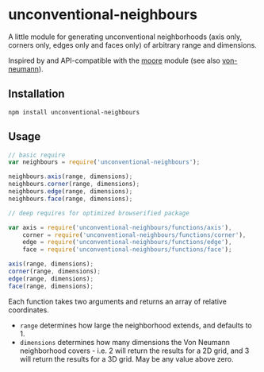 # unconventional-neighbours

A little module for generating unconventional neighborhoods (axis only, corners only, edges only and faces only) of arbitrary range and dimensions.

Inspired by and API-compatible with the [moore](https://www.npmjs.com/package/moore) module (see also [von-neumann](https://www.npmjs.com/package/von-neumann)).

## Installation

```
npm install unconventional-neighbours
```

## Usage

```js
// basic require
var neighbours = require('unconventional-neighbours');

neighbours.axis(range, dimensions);
neighbours.corner(range, dimensions);
neighbours.edge(range, dimensions);
neighbours.face(range, dimensions);
```

```js
// deep requires for optimized browserified package

var axis = require('unconventional-neighbours/functions/axis'),
    corner = require('unconventional-neighbours/functions/corner'),
    edge = require('unconventional-neighbours/functions/edge'),
    face = require('unconventional-neighbours/functions/face');

axis(range, dimensions);
corner(range, dimensions);
edge(range, dimensions);
face(range, dimensions);
```

Each function takes two arguments and returns an array of relative coordinates.

* `range` determines how large the neighborhood extends, and defaults to 1.
* `dimensions` determines how many dimensions the Von Neumann neighborhood
  covers - i.e. 2 will return the results for a 2D grid, and 3 will return the
  results for a 3D grid. May be any value above zero.
